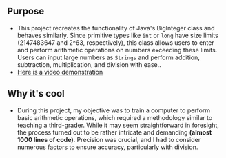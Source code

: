 ## Purpose

- This project recreates the functionality of Java's BigInteger class and behaves similarly. Since primitive types like `int` or `long` have size limits (2147483647 and 2^63, respectively), this class allows users to enter and perform arithmetic operations on numbers exceeding these limits. Users can input large numbers as `Strings` and perform addition, subtraction, multiplication, and division with ease.. 
- [Here is a video demonstration](https://youtu.be/K7mGk5bOD-M)

## Why it's cool

- During this project, my objective was to train a computer to perform basic arithmetic operations, which required a methodology similar to teaching a third-grader. While it may seem straightforward in foresight, the process turned out to be rather intricate and demanding **(almost 1000 lines of code)**. Precision was crucial, and I had to consider numerous factors to ensure accuracy, particularly with division.